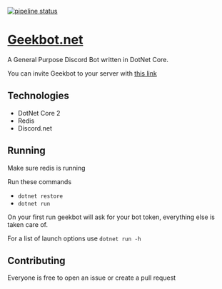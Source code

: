 [![pipeline status](https://git.boerlage.me/open/Geekbot.net/badges/master/pipeline.svg)](https://git.boerlage.me/open/Geekbot.net/commits/master)

# [Geekbot.net](https://geekbot.pizzaandcoffee.rocks/)

A General Purpose Discord Bot written in DotNet Core.

You can invite Geekbot to your server with [this link](https://discordapp.com/oauth2/authorize?client_id=171249478546882561&scope=bot&permissions=1416834054)

## Technologies

* DotNet Core 2
* Redis
* Discord.net

## Running

Make sure redis is running

Run these commands

* `dotnet restore`
* `dotnet run`

On your first run geekbot will ask for your bot token, everything else is taken care of.

For a list of launch options use `dotnet run -h` 

## Contributing

Everyone is free to open an issue or create a pull request
